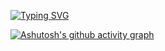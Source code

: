 [![Typing SVG](https://readme-typing-svg.herokuapp.com?font=Fira+Code&pause=1000&color=3F9049&width=435&lines=Priv+)](https://git.io/typing-svg)

[![Ashutosh's github activity graph](https://github-readme-activity-graph.vercel.app/graph?username=SudokuShifter)](https://github.com/ashutosh00710/github-readme-activity-graph)
